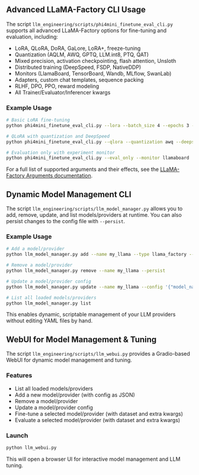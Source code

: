 ## Advanced LLaMA-Factory CLI Usage

The script `llm_engineering/scripts/phi4mini_finetune_eval_cli.py` supports all advanced LLaMA-Factory options for fine-tuning and evaluation, including:
- LoRA, QLoRA, DoRA, GaLore, LoRA+, freeze-tuning
- Quantization (AQLM, AWQ, GPTQ, LLM.int8, PTQ, QAT)
- Mixed precision, activation checkpointing, flash attention, Unsloth
- Distributed training (DeepSpeed, FSDP, NativeDDP)
- Monitors (LlamaBoard, TensorBoard, Wandb, MLflow, SwanLab)
- Adapters, custom chat templates, sequence packing
- RLHF, DPO, PPO, reward modeling
- All Trainer/Evaluator/Inferencer kwargs

### Example Usage

```bash
# Basic LoRA fine-tuning
python phi4mini_finetune_eval_cli.py --lora --batch_size 4 --epochs 3 --monitor wandb

# QLoRA with quantization and DeepSpeed
python phi4mini_finetune_eval_cli.py --qlora --quantization awq --deepspeed_config ds_config.json

# Evaluation only with experiment monitor
python phi4mini_finetune_eval_cli.py --eval_only --monitor llamaboard
```

For a full list of supported arguments and their effects, see the [LLaMA-Factory Arguments documentation](https://llamafactory.readthedocs.io/en/latest/Arguments/). 

## Dynamic Model Management CLI

The script `llm_engineering/scripts/llm_model_manager.py` allows you to add, remove, update, and list models/providers at runtime. You can also persist changes to the config file with `--persist`.

### Example Usage

```bash
# Add a model/provider
python llm_model_manager.py add --name my_llama --type llama_factory --config '{"model_name": "Llama-3-8B", "model_path": "../models/llama-3-8b"}' --persist

# Remove a model/provider
python llm_model_manager.py remove --name my_llama --persist

# Update a model/provider config
python llm_model_manager.py update --name my_llama --config '{"model_name": "Llama-3-8B-v2", "model_path": "../models/llama-3-8b-v2"}' --persist

# List all loaded models/providers
python llm_model_manager.py list
```

This enables dynamic, scriptable management of your LLM providers without editing YAML files by hand. 

## WebUI for Model Management & Tuning

The script `llm_engineering/scripts/llm_webui.py` provides a Gradio-based WebUI for dynamic model management and tuning.

### Features
- List all loaded models/providers
- Add a new model/provider (with config as JSON)
- Remove a model/provider
- Update a model/provider config
- Fine-tune a selected model/provider (with dataset and extra kwargs)
- Evaluate a selected model/provider (with dataset and extra kwargs)

### Launch

```bash
python llm_webui.py
```

This will open a browser UI for interactive model management and LLM tuning. 